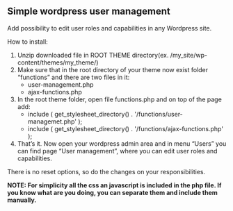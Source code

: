 **Simple wordpress user management**
-------------------
Add possibility to edit user roles and capabilities in any Wordpress site.

How to install: 
1. Unzip downloaded file in ROOT THEME directory(ex. /my_site/wp-content/themes/my_theme/)
2. Make sure that in the root directory of your theme now exist folder “functions” and there are two files in it:
	- user-management.php
	- ajax-functions.php
3. In the root theme folder, open file functions.php and on top of the page add:
	- include ( get_stylesheet_directory() . '/functions/user-managemet.php' );
	- include ( get_stylesheet_directory() . '/functions/ajax-functions.php' );
4. That’s it. Now open your wordpress admin area and in menu “Users” you can find page “User management”, where you can edit user roles and capabilities.

There is no reset options, so do the changes on your responsibilities.

**NOTE: For simplicity all the css an javascript is included in the php file. If you know what are you doing, you can separate them and include them manually.**

